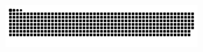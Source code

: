 <img alt="snake eating my contributions" src="https://raw.githubusercontent.com/splonkz/splonkz/output/github-contribution-grid-snake.svg" />



